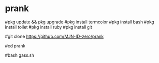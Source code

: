 # prank
#pkg update && pkg upgrade
#pkg install termcolor
#pkg install bash
#pkg install toilet
#pkg install ruby
#pkg install git 

#git clone https://github.com/MJN-ID-zero/prank

#cd prank

#bash gass.sh
